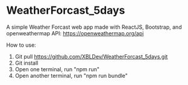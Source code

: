 # WeatherForcast_5days
A simple Weather Forcast web app made with ReactJS, Bootstrap, and openweathermap API: https://openweathermap.org/api

How to use:

1. Git pull https://github.com/XBLDev/WeatherForcast_5days.git
2. Git install
3. Open one terminal, run "npm run"
4. Open another terminal, run "npm run bundle"
